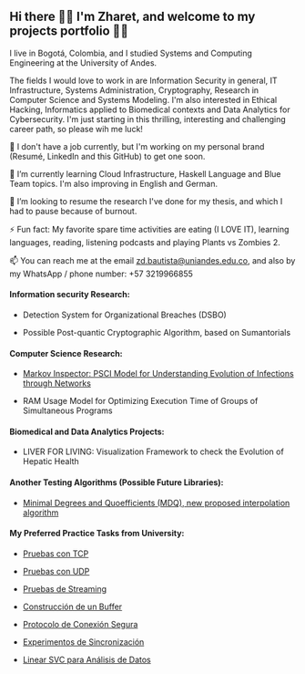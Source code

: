 ## Hi there 👋🏽 I'm Zharet, and welcome to my projects portfolio 👌🏽

I live in Bogotá, Colombia, and I studied Systems and Computing Engineering at the University of Andes. 

The fields I would love to work in are Information Security in general, IT Infrastructure, Systems Administration, Cryptography, Research in Computer Science and Systems Modeling. I'm also interested in Ethical Hacking, Informatics applied to Biomedical contexts and Data Analytics for Cybersecurity. I'm just starting in this thrilling,  interesting and challenging career path, so please wih me luck! 

🔭 I don't have a job currently, but I'm working on my personal brand (Resumé, LinkedIn and this GitHub) to get one soon.  

🌱 I’m currently learning Cloud Infrastructure, Haskell Language and Blue Team topics. I'm also improving in English and German. 

👯 I’m looking to resume the research I've done for my thesis, and which I had to pause because of burnout. 

⚡ Fun fact: My favorite spare time activities are eating (I LOVE IT), learning languages, reading, listening podcasts and playing Plants vs Zombies 2. 

📫 You can reach me at the email zd.bautista@uniandes.edu.co, and also by my WhatsApp / phone number: +57 3219966855

#### Information security Research: 

* Detection System for Organizational Breaches (DSBO)

* Possible Post-quantic Cryptographic Algorithm, based on Sumantorials

#### Computer Science Research: 

* [Markov Inspector: PSCI Model for Understanding Evolution of Infections through Networks](https://github.com/Zharet-Bautista-Montes/Markov_Inspector)

* RAM Usage Model for Optimizing Execution Time of Groups of Simultaneous Programs

#### Biomedical and Data Analytics Projects: 

* LIVER FOR LIVING: Visualization Framework to check the Evolution of Hepatic Health

#### Another Testing Algorithms (Possible Future Libraries):

* [Minimal Degrees and Quoefficients (MDQ), new proposed interpolation algorithm](https://github.com/Zharet-Bautista-Montes/MDQ-Interpolation)

#### My Preferred Practice Tasks from University: 

* [Pruebas con TCP](https://github.com/Zharet-Bautista-Montes/TCP-S2G14)

* [Pruebas con UDP](https://github.com/Zharet-Bautista-Montes/UDP-S2G14)

* [Pruebas de Streaming](https://github.com/Zharet-Bautista-Montes/Streaming-S2G14)

* [Construcción de un Buffer](https://github.com/Zharet-Bautista-Montes/Caso01_ISIS2203)

* [Protocolo de Conexión Segura](https://github.com/Zharet-Bautista-Montes/Caso02_ISIS2203)

* [Experimentos de Sincronización](https://github.com/Zharet-Bautista-Montes/Caso03_ISIS2203)

* [Linear SVC para Análisis de Datos](https://github.com/Zharet-Bautista-Montes/Proyecto1-ISIS3301)
